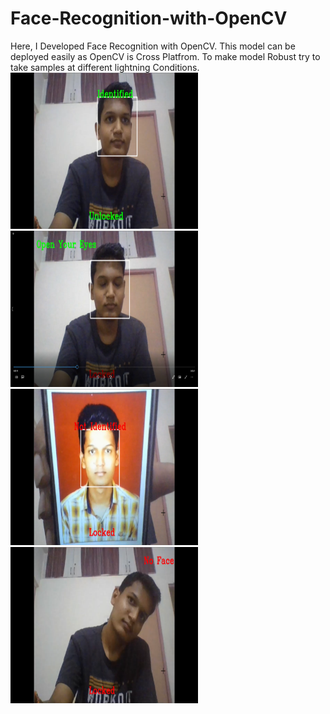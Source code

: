 # Face-Recognition-with-OpenCV
Here, I Developed Face Recognition with OpenCV. This model can be deployed easily as OpenCV is Cross Platfrom.
To make model Robust try to take samples at different lightning Conditions.                                                                                                                                                                                                                                                                                              
       <img src = "https://github.com/nileshchilka1/Face-Recognition-with-OpenCV/blob/master/Screenshot%20(1).png"
         alt = "HTML Tutorial" height = "250" width = "300" />
<img src = "https://github.com/nileshchilka1/Face-Recognition-with-OpenCV/blob/master/Screenshot%20(2).png"
         alt = "HTML Tutorial" height = "250" width = "300" />                                                                                                                           
         <img src = "https://github.com/nileshchilka1/Face-Recognition-with-OpenCV/blob/master/Screenshot%20(3).png"
         alt = "HTML Tutorial" height = "250" width = "300" />
         <img src = "https://github.com/nileshchilka1/Face-Recognition-with-OpenCV/blob/master/Screenshot%20(4).png"
         alt = "HTML Tutorial" height = "250" width = "300" />
